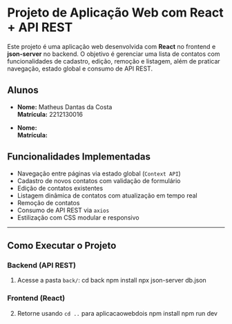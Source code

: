 # Projeto de Aplicação Web com React + API REST

Este projeto é uma aplicação web desenvolvida com **React** no frontend e **json-server** no backend. O objetivo é gerenciar uma lista de contatos com funcionalidades de cadastro, edição, remoção e listagem, além de praticar navegação, estado global e consumo de API REST.

## Alunos

- **Nome:** Matheus Dantas da Costa  
  **Matrícula:** 2212130016  

- **Nome:**   
  **Matrícula:**

## Funcionalidades Implementadas

- Navegação entre páginas via estado global (`Context API`)
- Cadastro de novos contatos com validação de formulário
- Edição de contatos existentes
- Listagem dinâmica de contatos com atualização em tempo real
- Remoção de contatos
- Consumo de API REST via `axios`
- Estilização com CSS modular e responsivo

---

## Como Executar o Projeto

### Backend (API REST)

1. Acesse a pasta `back/`:
   cd back
   npm install
   npx json-server db.json

### Frontend (React)

2. Retorne usando `cd ..` para aplicacaowebdois
   npm install
   npm run dev
